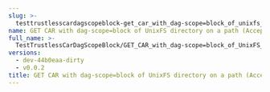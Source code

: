 ```yaml
---
slug: >-
  testtrustlesscardagscopeblock-get_car_with_dag-scope=block_of_unixfs_directory_on_a_path_(accept_header)
name: GET CAR with dag-scope=block of UnixFS directory on a path (Accept Header)
full_name: >-
  TestTrustlessCarDagScopeBlock/GET_CAR_with_dag-scope=block_of_UnixFS_directory_on_a_path_(Accept_Header)
versions:
  - dev-44b0eaa-dirty
  - v0.0.2
title: GET CAR with dag-scope=block of UnixFS directory on a path (Accept Header)
---
```


